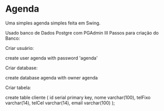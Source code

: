 # Agenda
Uma simples agenda simples feita em Swing.

Usado banco de Dados Postgre com PGAdmin III
Passos para criação do Banco:

Criar usuário:

create user agenda with password 'agenda'

Criar database:

create database agenda with owner agenda

Criar tabela:

create table cliente (
	id serial primary key,
	nome varchar(100),
	telFixo varchar(14),
	telCel varchar(14),
	email varchar(100)
);

